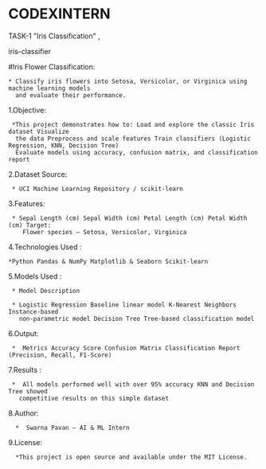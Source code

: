 # CODEXINTERN
TASK-1 "Iris Classification" , 

iris-classifier

#Iris Flower Classification:
    
    * Classify iris flowers into Setosa, Versicolor, or Virginica using machine learning models 
      and evaluate their performance.

1.Objective:

     *This project demonstrates how to: Load and explore the classic Iris dataset Visualize
      the data Preprocess and scale features Train classifiers (Logistic Regression, KNN, Decision Tree)
      Evaluate models using accuracy, confusion matrix, and classification report

2.Dataset Source:
 
     * UCI Machine Learning Repository / scikit-learn

3.Features: 
   
     * Sepal Length (cm) Sepal Width (cm) Petal Length (cm) Petal Width (cm) Target:
        Flower species — Setosa, Versicolor, Virginica

4.Technologies Used :
 
    *Python Pandas & NumPy Matplotlib & Seaborn Scikit-learn

5.Models Used :

     * Model Description

     * Logistic Regression Baseline linear model K-Nearest Neighbors Instance-based 
       non-parametric model Decision Tree Tree-based classification model

6.Output:
 
     *  Metrics Accuracy Score Confusion Matrix Classification Report (Precision, Recall, F1-Score)

7.Results :

     *  All models performed well with over 95% accuracy KNN and Decision Tree showed 
       competitive results on this simple dataset

8.Author:

      *  Swarna Pavan — AI & ML Intern

9.License:

      *This project is open source and available under the MIT License.
